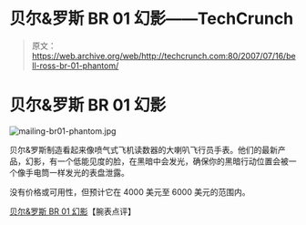 # 贝尔&罗斯 BR 01 幻影——TechCrunch

> 原文：<https://web.archive.org/web/http://techcrunch.com:80/2007/07/16/bell-ross-br-01-phantom/>

# 贝尔&罗斯 BR 01 幻影

![mailing-br01-phantom.jpg](img/51c34e4838441dd8f39c555afbcf6c2c.png)

贝尔&罗斯制造看起来像喷气式飞机读数器的大喇叭飞行员手表。他们的最新产品，幻影，有一个低能见度的脸，在黑暗中会发光，确保你的黑暗行动位置会被一个像手电筒一样发光的表盘泄露。

没有价格或可用性，但预计它在 4000 美元至 6000 美元的范围内。

[贝尔&罗斯 BR 01 幻影](https://web.archive.org/web/20201031102508/http://www.wristwatchreview.com/2007/07/16/bell-ross-br-01-phantom/)【腕表点评】